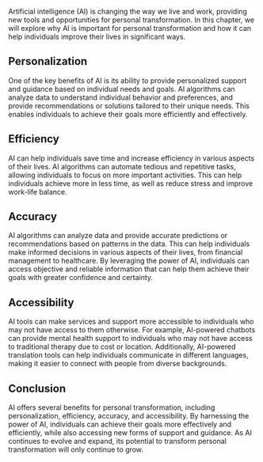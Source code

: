 

Artificial intelligence (AI) is changing the way we live and work, providing new tools and opportunities for personal transformation. In this chapter, we will explore why AI is important for personal transformation and how it can help individuals improve their lives in significant ways.

Personalization
---------------

One of the key benefits of AI is its ability to provide personalized support and guidance based on individual needs and goals. AI algorithms can analyze data to understand individual behavior and preferences, and provide recommendations or solutions tailored to their unique needs. This enables individuals to achieve their goals more efficiently and effectively.

Efficiency
----------

AI can help individuals save time and increase efficiency in various aspects of their lives. AI algorithms can automate tedious and repetitive tasks, allowing individuals to focus on more important activities. This can help individuals achieve more in less time, as well as reduce stress and improve work-life balance.

Accuracy
--------

AI algorithms can analyze data and provide accurate predictions or recommendations based on patterns in the data. This can help individuals make informed decisions in various aspects of their lives, from financial management to healthcare. By leveraging the power of AI, individuals can access objective and reliable information that can help them achieve their goals with greater confidence and certainty.

Accessibility
-------------

AI tools can make services and support more accessible to individuals who may not have access to them otherwise. For example, AI-powered chatbots can provide mental health support to individuals who may not have access to traditional therapy due to cost or location. Additionally, AI-powered translation tools can help individuals communicate in different languages, making it easier to connect with people from diverse backgrounds.

Conclusion
----------

AI offers several benefits for personal transformation, including personalization, efficiency, accuracy, and accessibility. By harnessing the power of AI, individuals can achieve their goals more effectively and efficiently, while also accessing new forms of support and guidance. As AI continues to evolve and expand, its potential to transform personal transformation will only continue to grow.
